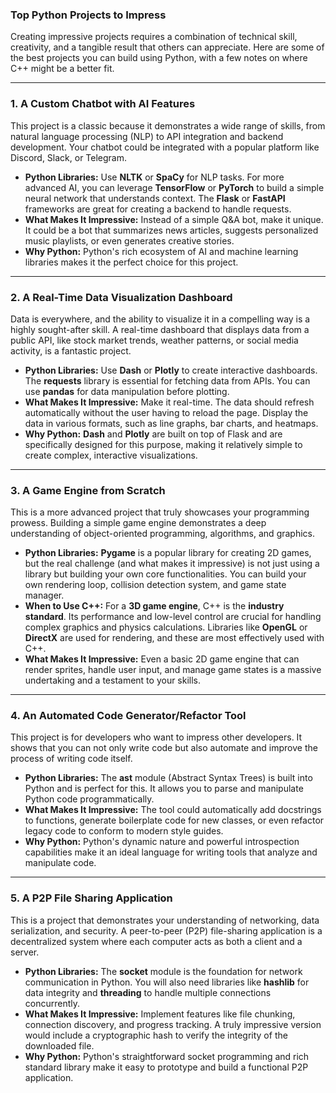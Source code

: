 ### Top Python Projects to Impress

Creating impressive projects requires a combination of technical skill, creativity, and a tangible result that others can appreciate. Here are some of the best projects you can build using Python, with a few notes on where C++ might be a better fit.

***

### 1. **A Custom Chatbot with AI Features**
This project is a classic because it demonstrates a wide range of skills, from natural language processing (NLP) to API integration and backend development. Your chatbot could be integrated with a popular platform like Discord, Slack, or Telegram.

* **Python Libraries:** Use **NLTK** or **SpaCy** for NLP tasks. For more advanced AI, you can leverage **TensorFlow** or **PyTorch** to build a simple neural network that understands context. The **Flask** or **FastAPI** frameworks are great for creating a backend to handle requests.
* **What Makes It Impressive:** Instead of a simple Q&A bot, make it unique. It could be a bot that summarizes news articles, suggests personalized music playlists, or even generates creative stories.
* **Why Python:** Python's rich ecosystem of AI and machine learning libraries makes it the perfect choice for this project.

***

### 2. **A Real-Time Data Visualization Dashboard**

Data is everywhere, and the ability to visualize it in a compelling way is a highly sought-after skill. A real-time dashboard that displays data from a public API, like stock market trends, weather patterns, or social media activity, is a fantastic project.

* **Python Libraries:** Use **Dash** or **Plotly** to create interactive dashboards. The **requests** library is essential for fetching data from APIs. You can use **pandas** for data manipulation before plotting.
* **What Makes It Impressive:** Make it real-time. The data should refresh automatically without the user having to reload the page. Display the data in various formats, such as line graphs, bar charts, and heatmaps.
* **Why Python:** **Dash** and **Plotly** are built on top of Flask and are specifically designed for this purpose, making it relatively simple to create complex, interactive visualizations.

***

### 3. **A Game Engine from Scratch**
This is a more advanced project that truly showcases your programming prowess. Building a simple game engine demonstrates a deep understanding of object-oriented programming, algorithms, and graphics.

* **Python Libraries:** **Pygame** is a popular library for creating 2D games, but the real challenge (and what makes it impressive) is not just using a library but building your own core functionalities. You can build your own rendering loop, collision detection system, and game state manager.
* **When to Use C++:** For a **3D game engine**, C++ is the **industry standard**. Its performance and low-level control are crucial for handling complex graphics and physics calculations. Libraries like **OpenGL** or **DirectX** are used for rendering, and these are most effectively used with C++.
* **What Makes It Impressive:** Even a basic 2D game engine that can render sprites, handle user input, and manage game states is a massive undertaking and a testament to your skills.

***

### 4. **An Automated Code Generator/Refactor Tool**
This project is for developers who want to impress other developers. It shows that you can not only write code but also automate and improve the process of writing code itself.

* **Python Libraries:** The **ast** module (Abstract Syntax Trees) is built into Python and is perfect for this. It allows you to parse and manipulate Python code programmatically.
* **What Makes It Impressive:** The tool could automatically add docstrings to functions, generate boilerplate code for new classes, or even refactor legacy code to conform to modern style guides.
* **Why Python:** Python's dynamic nature and powerful introspection capabilities make it an ideal language for writing tools that analyze and manipulate code.

***

### 5. **A P2P File Sharing Application**

This is a project that demonstrates your understanding of networking, data serialization, and security. A peer-to-peer (P2P) file-sharing application is a decentralized system where each computer acts as both a client and a server.

* **Python Libraries:** The **socket** module is the foundation for network communication in Python. You will also need libraries like **hashlib** for data integrity and **threading** to handle multiple connections concurrently.
* **What Makes It Impressive:** Implement features like file chunking, connection discovery, and progress tracking. A truly impressive version would include a cryptographic hash to verify the integrity of the downloaded file.
* **Why Python:** Python's straightforward socket programming and rich standard library make it easy to prototype and build a functional P2P application.